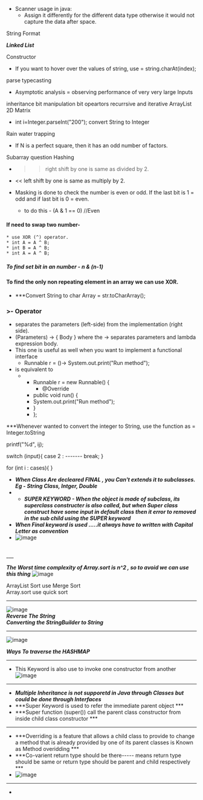 - Scanner usage in java:
    - Assign it differently for the different data type otherwise it would not capture the data after space.
 
 String Format
 
 ***Linked List***
 
 Constructor
 
 - If you want to hover over the values of string, use  = string.charAt(index);
 
 parse
 typecasting
  
- Asymptotic analysis = observing performance of very very large Inputs 

inheritance
bit manipulation
bit opeartors
recurrsive and iterative 
ArrayList 2D Matrix
- int i=Integer.parseInt("200");   convert String to Integer

Rain water trapping

 - If N is a perfect square, then it has an odd number of factors. 
 
 Subarray question
 Hashing
* >> right shift by one is same as divided by 2.

* << left shift by one is same as multiply by 2.


* Masking is done to check the number is even or odd. If the last bit is 1 = odd and if last bit is 0 = even.
    * to do this -   (A & 1 == 0) //Even

#### If need to swap two number-
    * use XOR (^) operator.
    * int A = A ^ B;
    * int B = A ^ B;
    * int A = A ^ B;
    
##### To find set bit in an number - n & (n-1)
    
#### To find the only non repeating element in an array we can use XOR.

- ***Convert String to char Array = str.toCharArray();

### >- Operator 
* separates the parameters (left-side) from the implementation (right side).
* (Parameters) -> { Body } where the -> separates parameters and lambda expression body.
* This one is useful as well when you want to implement a functional interface
  * Runnable r = ()-> System.out.print("Run method");
* is equivalent to
     * - Runnable r = new Runnable() {
         - @Override
       - public void run() {
       -    System.out.print("Run method");
       - }
       - }; 


***Whenever wanted to convert the integer to String, use the function as  = Integer.toString


printf("%d", ij);

switch (input){
case 2 : -------
break;
}

for (int i : cases){
}


- ***When Class Are decleared FINAL , you Can't extends it to subclasses. Eg - String Class, Intger, Double***<br>
- - ***SUPER KEYWORD - When the object is made of subclass, its superclass constructer is also called, but when Super class construct have some input in default class then it error to removed in the sub child using the SUPER keyword***<br>
- ***When Final keyword is used .....it always have to written with Capital Letter as convention***<br>
- ![image](https://user-images.githubusercontent.com/97670140/187114725-47dde1d5-d2dd-4c00-9abb-0fc7d5d5d733.png)
<br>
___

***The Worst time complexity of Array.sort is n^2 , so to avoid we can use this thing***
![image](https://user-images.githubusercontent.com/97670140/190304695-7029d719-3f3d-49c3-a0e4-a85c707a27c3.png)
<br>

ArrayList Sort use Merge Sort <br> 
Array.sort use quick sort <br>

___

![image](https://user-images.githubusercontent.com/97670140/190597290-e20f7a5c-4850-4d2c-a5a3-c5da6d35ee64.png)
<br>
***Reverse The String***<br>
***Converting the StringBuilder to String***
___

![image](https://user-images.githubusercontent.com/97670140/190855585-6d20eade-72a3-4221-b124-37f0d7c88b46.png)

***Ways To traverse the HASHMAP***
<br>
___


- This Keyword is also use to invoke one constructor from another 
![image](https://user-images.githubusercontent.com/97670140/207036045-82b92cf6-2311-4d99-bb72-6a0b5550186c.png)

___

- ***Multiple Inheritance is not supporetd in Java through Classes but could be done through Interfaces***
- ***Super Keyword is used to refer the immediate parent object ***
- ***Super function (super()) call the parent class constructor from inside child class constructor ***
___
-  ***Overriding is a feature that allows a child class to provide to change a method that is already provided by one of its parent classes is Known as Method overidding ***
-  ***Co-varient return type should be there----- means return type should be same or return type should be parent and child respectively ***
-  ![image](https://user-images.githubusercontent.com/97670140/207078329-f5ce5d46-1185-4dc3-bc2f-8e0113cd4422.png)
___
-  

